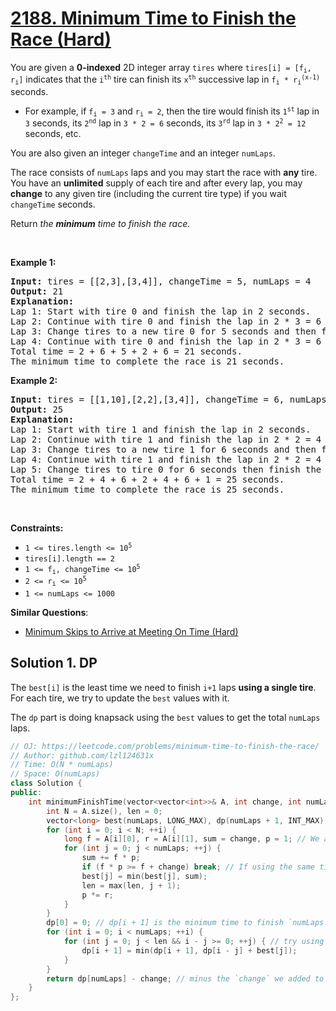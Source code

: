 # [2188. Minimum Time to Finish the Race (Hard)](https://leetcode.com/problems/minimum-time-to-finish-the-race/)

<p>You are given a <strong>0-indexed</strong> 2D integer array <code>tires</code> where <code>tires[i] = [f<sub>i</sub>, r<sub>i</sub>]</code> indicates that the <code>i<sup>th</sup></code> tire can finish its <code>x<sup>th</sup></code> successive lap in <code>f<sub>i</sub> * r<sub>i</sub><sup>(x-1)</sup></code> seconds.</p>

<ul>
	<li>For example, if <code>f<sub>i</sub> = 3</code> and <code>r<sub>i</sub> = 2</code>, then the tire would finish its <code>1<sup>st</sup></code> lap in <code>3</code> seconds, its <code>2<sup>nd</sup></code> lap in <code>3 * 2 = 6</code> seconds, its <code>3<sup>rd</sup></code> lap in <code>3 * 2<sup>2</sup> = 12</code> seconds, etc.</li>
</ul>

<p>You are also given an integer <code>changeTime</code> and an integer <code>numLaps</code>.</p>

<p>The race consists of <code>numLaps</code> laps and you may start the race with <strong>any</strong> tire. You have an <strong>unlimited</strong> supply of each tire and after every lap, you may <strong>change</strong> to any given tire (including the current tire type) if you wait <code>changeTime</code> seconds.</p>

<p>Return<em> the <strong>minimum</strong> time to finish the race.</em></p>

<p>&nbsp;</p>
<p><strong>Example 1:</strong></p>

<pre><strong>Input:</strong> tires = [[2,3],[3,4]], changeTime = 5, numLaps = 4
<strong>Output:</strong> 21
<strong>Explanation:</strong> 
Lap 1: Start with tire 0 and finish the lap in 2 seconds.
Lap 2: Continue with tire 0 and finish the lap in 2 * 3 = 6 seconds.
Lap 3: Change tires to a new tire 0 for 5 seconds and then finish the lap in another 2 seconds.
Lap 4: Continue with tire 0 and finish the lap in 2 * 3 = 6 seconds.
Total time = 2 + 6 + 5 + 2 + 6 = 21 seconds.
The minimum time to complete the race is 21 seconds.
</pre>

<p><strong>Example 2:</strong></p>

<pre><strong>Input:</strong> tires = [[1,10],[2,2],[3,4]], changeTime = 6, numLaps = 5
<strong>Output:</strong> 25
<strong>Explanation:</strong> 
Lap 1: Start with tire 1 and finish the lap in 2 seconds.
Lap 2: Continue with tire 1 and finish the lap in 2 * 2 = 4 seconds.
Lap 3: Change tires to a new tire 1 for 6 seconds and then finish the lap in another 2 seconds.
Lap 4: Continue with tire 1 and finish the lap in 2 * 2 = 4 seconds.
Lap 5: Change tires to tire 0 for 6 seconds then finish the lap in another 1 second.
Total time = 2 + 4 + 6 + 2 + 4 + 6 + 1 = 25 seconds.
The minimum time to complete the race is 25 seconds. 
</pre>

<p>&nbsp;</p>
<p><strong>Constraints:</strong></p>

<ul>
	<li><code>1 &lt;= tires.length &lt;= 10<sup>5</sup></code></li>
	<li><code>tires[i].length == 2</code></li>
	<li><code>1 &lt;= f<sub>i</sub>, changeTime &lt;= 10<sup>5</sup></code></li>
	<li><code>2 &lt;= r<sub>i</sub> &lt;= 10<sup>5</sup></code></li>
	<li><code>1 &lt;= numLaps &lt;= 1000</code></li>
</ul>


**Similar Questions**:
* [Minimum Skips to Arrive at Meeting On Time (Hard)](https://leetcode.com/problems/minimum-skips-to-arrive-at-meeting-on-time/)

## Solution 1. DP

The `best[i]` is the least time we need to finish `i+1` laps **using a single tire**. For each tire, we try to update the `best` values with it.

The `dp` part is doing knapsack using the `best` values to get the total `numLaps` laps.

```cpp
// OJ: https://leetcode.com/problems/minimum-time-to-finish-the-race/
// Author: github.com/lzl124631x
// Time: O(N * numLaps)
// Space: O(numLaps)
class Solution {
public:
    int minimumFinishTime(vector<vector<int>>& A, int change, int numLaps) {
        int N = A.size(), len = 0;
        vector<long> best(numLaps, LONG_MAX), dp(numLaps + 1, INT_MAX);
        for (int i = 0; i < N; ++i) {
            long f = A[i][0], r = A[i][1], sum = change, p = 1; // We assume we also need `change` time to use the first tire so that we don't need to treat the first tire as a special case
            for (int j = 0; j < numLaps; ++j) {
                sum += f * p;
                if (f * p >= f + change) break; // If using the same tire takes no less time than changing the tire, stop further using the current tire
                best[j] = min(best[j], sum);
                len = max(len, j + 1);
                p *= r;
            }
        }
        dp[0] = 0; // dp[i + 1] is the minimum time to finish `numLaps` laps
        for (int i = 0; i < numLaps; ++i) {
            for (int j = 0; j < len && i - j >= 0; ++j) { // try using the same tire in the last `j+1` laps
                dp[i + 1] = min(dp[i + 1], dp[i - j] + best[j]);
            }
        }
        return dp[numLaps] - change; // minus the `change` we added to the first tire
    }
};
```